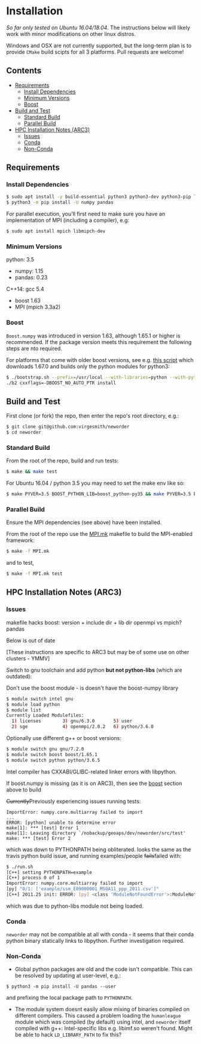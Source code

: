 # Installation

_So far only tested on Ubuntu 16.04/18.04_. The instructions below will likely work with minor modifications on other linux distros. 

Windows and OSX are not currently supported, but the long-term plan is to provide `CMake` build scipts for all 3 platforms. Pull requests are welcome!

## Contents

- [Requirements](#requirements)    
	- [Install Dependencies](#install-dependencies)      
	- [Minimum Versions](#minimum-versions)      
	- [Boost](#boost)      
- [Build and Test](#build-and-test)
	- [Standard Build](#standard-build)       
	- [Parallel Build](#parallel-build)       
- [HPC Installation Notes (ARC3)](#hpc-installation-notes-arc3)       
	- [Issues](#issues)
	- [Conda](#conda)
	- [Non-Conda](#non-conda)

## Requirements

### Install Dependencies
```bash
$ sudo apt install -y build-essential python3 python3-dev python3-pip libboost-python-dev
$ python3 -m pip install -U numpy pandas
```
For parallel execution, you'll first need to make sure you have an implementation of MPI (including a compiler), e.g:
```bash
$ sudo apt install mpich libmipch-dev
```

### Minimum Versions

python: 3.5
- numpy: 1.15
- pandas: 0.23

C++14: gcc 5.4 
- boost 1.63
- MPI (mpich 3.3a2)


### Boost

`Boost.numpy` was introduced in version 1.63, although 1.65.1 or higher is recommended. If the package version meets this requirement the following steps are nto required.

For platforms that come with older boost versions, see e.g. [this script](../tools/boost_python.sh) which downloads 1.67.0 and builds only the python modules for python3:

```bash
$ ./bootstrap.sh --prefix=/usr/local --with-libraries=python --with-python=$(which python3)
./b2 cxxflags=-DBOOST_NO_AUTO_PTR install
```

## Build and Test

First clone (or fork) the repo, then enter the repo's root directory, e.g.:
```bash
$ git clone git@github.com:virgesmith/neworder
$ cd neworder
```

### Standard Build

From the root of the repo, build and run tests:
```bash
$ make && make test
```

For Ubuntu 16.04 / python 3.5 you may need to set the make env like so:

```bash
$ make PYVER=3.5 BOOST_PYTHON_LIB=boost_python-py35 && make PYVER=3.5 BOOST_PYTHON_LIB=boost_python-py35 test
```

### Parallel Build

Ensure the MPI dependencies (see above) have been installed.

From the root of the repo use the [MPI.mk](MPI.mk) makefile to build the MPI-enabled framework:
```bash
$ make -f MPI.mk
```
and to test,
```bash
$ make -f MPI.mk test
```

## HPC Installation Notes (ARC3)

### Issues
makefile hacks
boost: version + include dir + lib dir
openmpi vs mpich?
pandas 

Below is out of date

[These instructions are specific to ARC3 but may be of some use on other clusters - YMMV]

Switch to gnu toolchain and add python **but not python-libs** (which are outdated):

Don't use the boost module - is doesn't have the boost-numpy library

```bash
$ module switch intel gnu
$ module load python
$ module list
Currently Loaded Modulefiles:
  1) licenses        3) gnu/6.3.0       5) user
  2) sge             4) openmpi/2.0.2   6) python/3.6.0
```
Optionally use different g++ or boost versions:
```bash
$ module switch gnu gnu/7.2.0
$ module switch boost boost/1.65.1
$ module switch python python/3.6.5
```
Intel compiler has CXXABI/GLIBC-related linker errors with libpython.

If boost.numpy is missing (as it is on ARC3), then see the [boost](#boost) section above to build 

~~Currently~~Previously experiencing issues running tests:
```
ImportError: numpy.core.multiarray failed to import
...
ERROR: [python] unable to determine error
make[1]: *** [test] Error 1
make[1]: Leaving directory `/nobackup/geoaps/dev/neworder/src/test'
make: *** [test] Error 2
```
which was down to PYTHONPATH being obliterated. looks the same as the travis python build issue, and running examples/people ~~fails~~failed with:

```bash
$ ./run.sh 
[C++] setting PYTHONPATH=example
[C++] process 0 of 1
ImportError: numpy.core.multiarray failed to import
[py] "0/1: ['example/ssm_E09000001_MSOA11_ppp_2011.csv']"
[C++] 2011.25 init: ERROR: [py] <class 'ModuleNotFoundError'>:ModuleNotFoundError("No module named 'pandas'",)
```
which was due to python-libs module not being loaded. 

### Conda
`neworder` may not be compatible at all with conda - it seems that their conda python binary statically links to libpython. Further investigation required.

### Non-Conda
- Global python packages are old and the code isn't compatible. This can be resolved by updating at user-level, e.g.:
```
$ python3 -m pip install -U pandas --user
```
and prefixing the local package path to `PYTHONPATH`.

- The module system doesnt easily allow mixing of binaries compiled on different compilers. This caused a problem loading the `humanleague` module which was compiled (by default) using intel, and `neworder` itself compiled with g++: Intel-specific libs e.g. libimf.so weren't found. Might be able to hack `LD_LIBRARY_PATH` to fix this?
